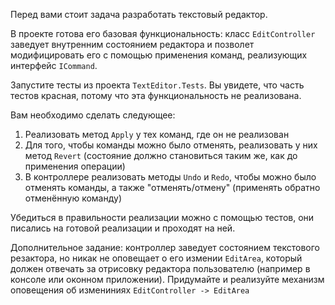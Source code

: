 Перед вами стоит задача разработать текстовый редактор.

В проекте готова его базовая функциональность: класс `EditController` заведует внутренним состоянием редактора и позволет модифицировать его с помощью применения команд, реализующих интерфейс `ICommand`.

Запустите тесты из проекта `TextEditor.Tests`. Вы увидете, что часть тестов красная, потому что эта функциональность не реализована.

Вам необходимо сделать следующее:
 1. Реализовать метод `Apply` у тех команд, где он не реализован
 2. Для того, чтобы команды можно было отменять, реализовать у них метод `Revert` (состояние должно становиться таким же, как до применения операции)
 3. В контроллере реализовать методы `Undo` и `Redo`, чтобы можно было отменять команды, а также "отменять/отмену" (применять обратно отменённую команду)
 
Убедиться в правильности реализации можно с помощью тестов, они писались на готовой реализации и проходят на ней.

Дополнительное задание: контроллер заведует состоянием текстового резактора, но никак не оповещает о его измении `EditArea`, который должен отвечать за отрисовку редактора пользователю (например в консоле или оконном приложении). Придумайте и реализуйте механизм оповещения об измениниях `EditController -> EditArea`